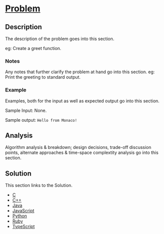 # [Problem](Link)

## Description

The description of the problem goes into this section.

eg: Create a greet function.

### Notes

Any notes that further clarify the problem at hand go into this section.
eg: Print the greeting to standard output.

### Example

Examples, both for the input as well as expected output go into this section.

Sample Input: None.

Sample output: `Hello from Monaco!`

## Analysis

Algorithm analysis & breakdown; design decisions, trade-off discussion points, alternate approaches & time-space complextity analysis go into this section.

## Solution

This section links to the Solution.

 - [C](Solution.c)
 - [C++](Solution.cpp)
 - [Java](Solution.java)
 - [JavaScript](Solution.js)
 - [Python](Solution.py)
 - [Ruby](Solution.rb)
 - [TypeScript](Solution.ts)
